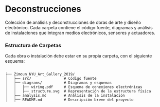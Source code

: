 # Deconstrucciones
Colección de análisis y deconstrucciones de obras de arte y diseño electrónico. Cada carpeta contiene el código fuente, diagramas y análisis de instalaciones que integran medios electrónicos, sensores y actuadores.

### Estructura de Carpetas
Cada obra o instalación debe estar en su propia carpeta, con el siguiente esquema:

```

├── Zimoun_NYU_Art_Gallery_2019/
│   ├── src/               # Código fuente
│   ├── diagrams/          # Diagramas y esquemas
│   │   ├── wiring.pdf     # Esquema de conexiones electrónicas
│   │   ├── structure.svg  # Representación de la estructura física
│   ├── analysis.md        # Análisis de la instalación
│   ├── README.md          # Descripción breve del proyecto

```
